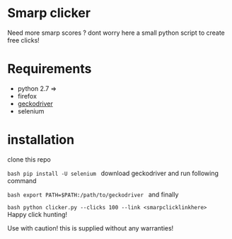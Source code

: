 # Smarp clicker

Need more smarp scores ? dont worry here a small python script to create free clicks!

# Requirements

- python 2.7 =>
- firefox
- [geckodriver](https://github.com/mozilla/geckodriver/releases)
- selenium

# installation

clone this repo

`bash
pip install -U selenium
`
download geckodriver and run following command

`bash
export PATH=$PATH:/path/to/geckodriver
`
and finally

`bash
python clicker.py --clicks 100 --link <smarpclicklinkhere>
`
Happy click hunting!

Use with caution! this is supplied without any warranties!

